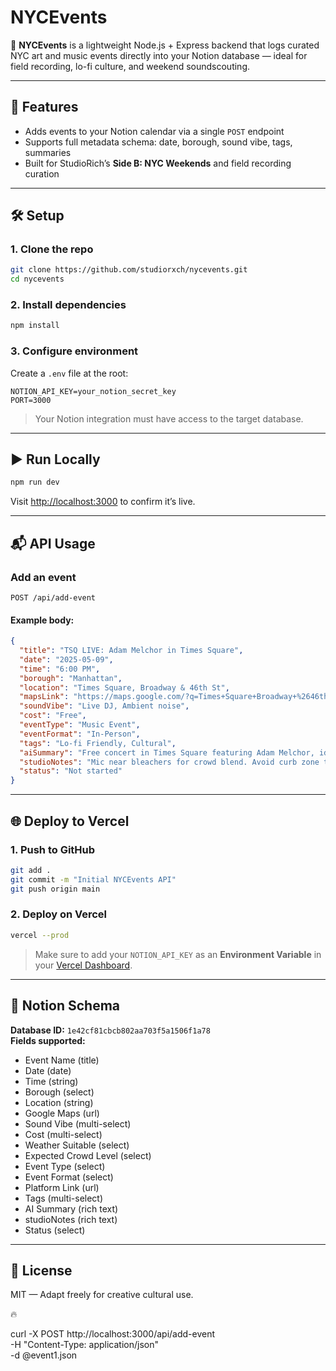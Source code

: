 # NYCEvents

🗽 **NYCEvents** is a lightweight Node.js + Express backend that logs curated NYC art and music events directly into your Notion database — ideal for field recording, lo-fi culture, and weekend soundscouting.

---

## 🚀 Features

- Adds events to your Notion calendar via a single `POST` endpoint
- Supports full metadata schema: date, borough, sound vibe, tags, summaries
- Built for StudioRich’s **Side B: NYC Weekends** and field recording curation

---

## 🛠️ Setup

### 1. Clone the repo

```bash
git clone https://github.com/studiorxch/nycevents.git
cd nycevents
```

### 2. Install dependencies

```bash
npm install
```

### 3. Configure environment

Create a `.env` file at the root:

```env
NOTION_API_KEY=your_notion_secret_key
PORT=3000
```

> Your Notion integration must have access to the target database.

---

## ▶️ Run Locally

```bash
npm run dev
```

Visit [http://localhost:3000](http://localhost:3000) to confirm it’s live.

---

## 📬 API Usage

### Add an event

`POST /api/add-event`

#### Example body:

```json
{
  "title": "TSQ LIVE: Adam Melchor in Times Square",
  "date": "2025-05-09",
  "time": "6:00 PM",
  "borough": "Manhattan",
  "location": "Times Square, Broadway & 46th St",
  "mapsLink": "https://maps.google.com/?q=Times+Square+Broadway+%2646th+St+NYC",
  "soundVibe": "Live DJ, Ambient noise",
  "cost": "Free",
  "eventType": "Music Event",
  "eventFormat": "In-Person",
  "tags": "Lo-fi Friendly, Cultural",
  "aiSummary": "Free concert in Times Square featuring Adam Melchor, ideal for ambient field capture.",
  "studioNotes": "Mic near bleachers for crowd blend. Avoid curb zone traffic bleed.",
  "status": "Not started"
}
```

---

## 🌐 Deploy to Vercel

### 1. Push to GitHub

```bash
git add .
git commit -m "Initial NYCEvents API"
git push origin main
```

### 2. Deploy on Vercel

```bash
vercel --prod
```

> Make sure to add your `NOTION_API_KEY` as an **Environment Variable** in your [Vercel Dashboard](https://vercel.com/dashboard).

---

## 📒 Notion Schema

**Database ID:** `1e42cf81cbcb802aa703f5a1506f1a78`  
**Fields supported:**

- Event Name (title)
- Date (date)
- Time (string)
- Borough (select)
- Location (string)
- Google Maps (url)
- Sound Vibe (multi-select)
- Cost (multi-select)
- Weather Suitable (select)
- Expected Crowd Level (select)
- Event Type (select)
- Event Format (select)
- Platform Link (url)
- Tags (multi-select)
- AI Summary (rich text)
- studioNotes (rich text)
- Status (select)

---

## 📖 License

MIT — Adapt freely for creative cultural use.



🔥 

curl -X POST http://localhost:3000/api/add-event \
  -H "Content-Type: application/json" \
  -d @event1.json

